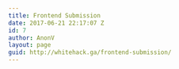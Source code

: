 ```yaml
---
title: Frontend Submission
date: 2017-06-21 22:17:07 Z
id: 7
author: AnonV
layout: page
guid: http://whitehack.ga/frontend-submission/
---
```


